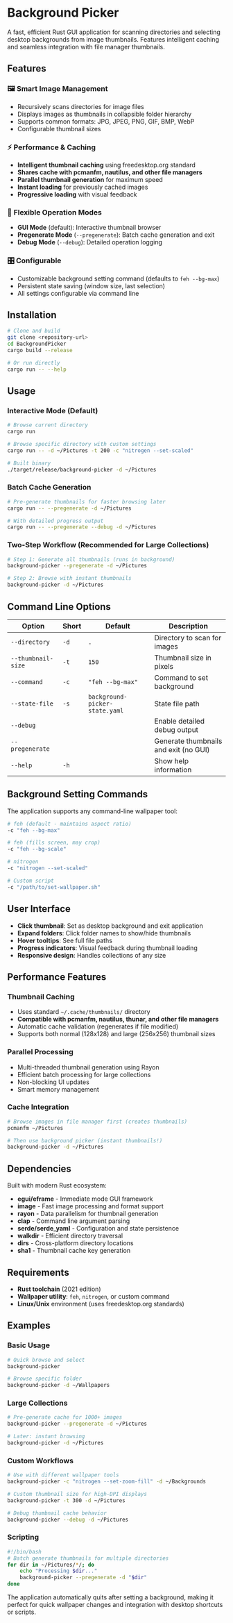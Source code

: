 # Background Picker

A fast, efficient Rust GUI application for scanning directories and selecting desktop backgrounds from image thumbnails. Features intelligent caching and seamless integration with file manager thumbnails.

## Features

### 🖼️ **Smart Image Management**
- Recursively scans directories for image files
- Displays images as thumbnails in collapsible folder hierarchy
- Supports common formats: JPG, JPEG, PNG, GIF, BMP, WebP
- Configurable thumbnail sizes

### ⚡ **Performance & Caching**
- **Intelligent thumbnail caching** using freedesktop.org standard
- **Shares cache with pcmanfm, nautilus, and other file managers**
- **Parallel thumbnail generation** for maximum speed
- **Instant loading** for previously cached images
- **Progressive loading** with visual feedback

### 🚀 **Flexible Operation Modes**
- **GUI Mode** (default): Interactive thumbnail browser
- **Pregenerate Mode** (`--pregenerate`): Batch cache generation and exit
- **Debug Mode** (`--debug`): Detailed operation logging

### 🎛️ **Configurable**
- Customizable background setting command (defaults to `feh --bg-max`)
- Persistent state saving (window size, last selection)
- All settings configurable via command line

## Installation

```bash
# Clone and build
git clone <repository-url>
cd BackgroundPicker
cargo build --release

# Or run directly
cargo run -- --help
```

## Usage

### Interactive Mode (Default)
```bash
# Browse current directory
cargo run

# Browse specific directory with custom settings
cargo run -- -d ~/Pictures -t 200 -c "nitrogen --set-scaled"

# Built binary
./target/release/background-picker -d ~/Pictures
```

### Batch Cache Generation
```bash
# Pre-generate thumbnails for faster browsing later
cargo run -- --pregenerate -d ~/Pictures

# With detailed progress output
cargo run -- --pregenerate --debug -d ~/Pictures
```

### Two-Step Workflow (Recommended for Large Collections)
```bash
# Step 1: Generate all thumbnails (runs in background)
background-picker --pregenerate -d ~/Pictures

# Step 2: Browse with instant thumbnails
background-picker -d ~/Pictures
```

## Command Line Options

| Option | Short | Default | Description |
|--------|-------|---------|-------------|
| `--directory` | `-d` | `.` | Directory to scan for images |
| `--thumbnail-size` | `-t` | `150` | Thumbnail size in pixels |
| `--command` | `-c` | `"feh --bg-max"` | Command to set background |
| `--state-file` | `-s` | `background-picker-state.yaml` | State file path |
| `--debug` | | | Enable detailed debug output |
| `--pregenerate` | | | Generate thumbnails and exit (no GUI) |
| `--help` | `-h` | | Show help information |

## Background Setting Commands

The application supports any command-line wallpaper tool:

```bash
# feh (default - maintains aspect ratio)
-c "feh --bg-max"

# feh (fills screen, may crop)
-c "feh --bg-scale"

# nitrogen
-c "nitrogen --set-scaled"

# Custom script
-c "/path/to/set-wallpaper.sh"
```

## User Interface

- **Click thumbnail**: Set as desktop background and exit application
- **Expand folders**: Click folder names to show/hide thumbnails
- **Hover tooltips**: See full file paths
- **Progress indicators**: Visual feedback during thumbnail loading
- **Responsive design**: Handles collections of any size

## Performance Features

### Thumbnail Caching
- Uses standard `~/.cache/thumbnails/` directory
- **Compatible with pcmanfm, nautilus, thunar, and other file managers**
- Automatic cache validation (regenerates if file modified)
- Supports both normal (128x128) and large (256x256) thumbnail sizes

### Parallel Processing
- Multi-threaded thumbnail generation using Rayon
- Efficient batch processing for large collections
- Non-blocking UI updates
- Smart memory management

### Cache Integration
```bash
# Browse images in file manager first (creates thumbnails)
pcmanfm ~/Pictures

# Then use background picker (instant thumbnails!)
background-picker -d ~/Pictures
```

## Dependencies

Built with modern Rust ecosystem:
- **egui/eframe** - Immediate mode GUI framework
- **image** - Fast image processing and format support
- **rayon** - Data parallelism for thumbnail generation
- **clap** - Command line argument parsing
- **serde/serde_yaml** - Configuration and state persistence
- **walkdir** - Efficient directory traversal
- **dirs** - Cross-platform directory locations
- **sha1** - Thumbnail cache key generation

## Requirements

- **Rust toolchain** (2021 edition)
- **Wallpaper utility**: `feh`, `nitrogen`, or custom command
- **Linux/Unix** environment (uses freedesktop.org standards)

## Examples

### Basic Usage
```bash
# Quick browse and select
background-picker

# Browse specific folder
background-picker -d ~/Wallpapers
```

### Large Collections
```bash
# Pre-generate cache for 1000+ images
background-picker --pregenerate -d ~/Pictures

# Later: instant browsing
background-picker -d ~/Pictures
```

### Custom Workflows
```bash
# Use with different wallpaper tools
background-picker -c "nitrogen --set-zoom-fill" -d ~/Backgrounds

# Custom thumbnail size for high-DPI displays
background-picker -t 300 -d ~/Pictures

# Debug thumbnail cache behavior
background-picker --debug -d ~/Pictures
```

### Scripting
```bash
#!/bin/bash
# Batch generate thumbnails for multiple directories
for dir in ~/Pictures/*/; do
    echo "Processing $dir..."
    background-picker --pregenerate -d "$dir"
done
```

The application automatically quits after setting a background, making it perfect for quick wallpaper changes and integration with desktop shortcuts or scripts.
